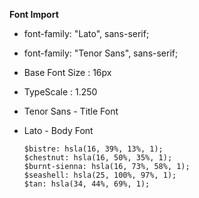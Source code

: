 **Font Import**

<style>
@import url('https://fonts.googleapis.com/css2?family=Lato:ital,wght@0,100;0,300;0,400;0,700;0,900;1,100;1,300;1,400;1,700;1,900&family=Tenor+Sans&display=swap');
</style>



- font-family: "Lato", sans-serif;
- font-family: "Tenor Sans", sans-serif;

- Base Font Size : 16px
- TypeScale : 1.250

- Tenor Sans - Title Font 

- Lato - Body Font

  

  ```
  $bistre: hsla(16, 39%, 13%, 1);
  $chestnut: hsla(16, 50%, 35%, 1);
  $burnt-sienna: hsla(16, 73%, 58%, 1);
  $seashell: hsla(25, 100%, 97%, 1);
  $tan: hsla(34, 44%, 69%, 1);
  ```

  



